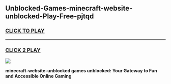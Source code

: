
## Unblocked-Games-minecraft-website-unblocked-Play-Free-pjtqd
<h3>
<a href="https://premium76.site?title=minecraft-website-unblocked&ref=10A">CLICK TO PLAY</a></h3>
<hr>

<h3>
<a href="https://premium76.site?title=minecraft-website-unblocked&ref=10A">CLICK 2 PLAY</a>
  
</h3>

<a href="https://premium76.site?title=minecraft-website-unblocked&ref=10A"><img src="https://clearcache.store/games.png"></a>


**minecraft-website-unblocked games unblocked: Your Gateway to Fun and Accessible Online Gaming**
